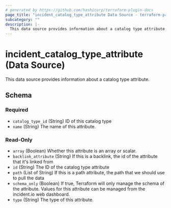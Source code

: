```yaml
---
# generated by https://github.com/hashicorp/terraform-plugin-docs
page_title: "incident_catalog_type_attribute Data Source - terraform-provider-incident"
subcategory: ""
description: |-
  This data source provides information about a catalog type attribute.
---
```


# incident_catalog_type_attribute (Data Source)

This data source provides information about a catalog type attribute.



<!-- schema generated by tfplugindocs -->
## Schema

### Required

- `catalog_type_id` (String) ID of this catalog type
- `name` (String) The name of this attribute.

### Read-Only

- `array` (Boolean) Whether this attribute is an array or scalar.
- `backlink_attribute` (String) If this is a backlink, the id of the attribute that it's linked from
- `id` (String) The ID of the catalog type attribute
- `path` (List of String) If this is a path attribute, the path that we should use to pull the data
- `schema_only` (Boolean) If true, Terraform will only manage the schema of the attribute. Values for this attribute can be managed from the incident.io web dashboard.
- `type` (String) The type of this attribute.


